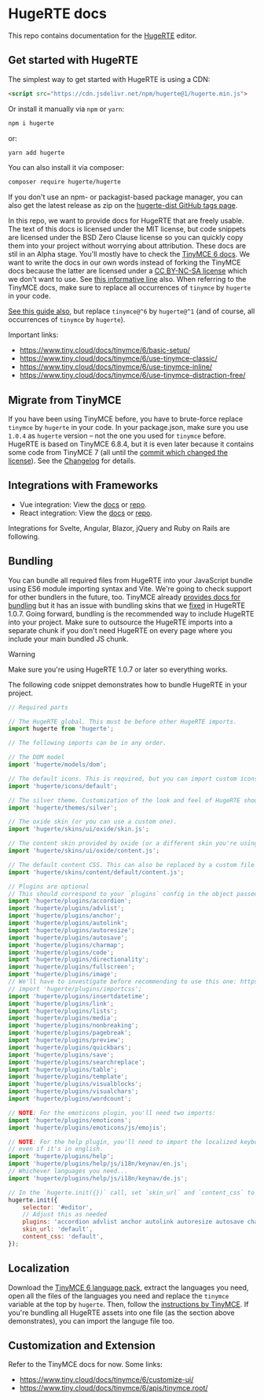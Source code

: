 # HugeRTE docs

This repo contains documentation for the [HugeRTE](https://github.com/hugerte/hugerte) editor.

## Get started with HugeRTE

The simplest way to get started with HugeRTE is using a CDN:

```html
<script src="https://cdn.jsdelivr.net/npm/hugerte@1/hugerte.min.js">
```

Or install it manually via `npm` or `yarn`:

```bash
npm i hugerte
```

or:

```bash
yarn add hugerte
```

You can also install it via composer:

```bash
composer require hugerte/hugerte
```

If you don't use an npm- or packagist-based package manager, you can also get the latest release as zip on the [hugerte-dist GitHub tags page](https://github.com/hugerte/hugerte-dist/tags).

In this repo, we want to provide docs for HugeRTE that are freely usable. The text of this docs is licensed under the MIT license, but code snippets are licensed under the BSD Zero Clause license so you can quickly copy them into your project without worrying about attribution.
These docs are stil in an Alpha stage. You'll mostly have to check the [TinyMCE 6 docs](https://tiny.cloud/docs/tinymce/6). We want to write the docs in our own words instead of forking the TinyMCE docs because the latter are licensed under a [CC BY-NC-SA license](https://github.com/tinymce/tinymce-docs/blob/main/LICENSE.txt) which we don't want to use. See [this informative line](https://github.com/hugerte/hugerte-website/blob/1eccf2841473af46b3aa995dfcea11925c272620/index.php#L25) also.
When referring to the TinyMCE docs, make sure to replace all occurrences of `tinymce` by `hugerte` in your code.

[See this guide also](https://www.tiny.cloud/docs/tinymce/6/npm-projects/), but replace `tinymce@^6` by `hugerte@^1` (and of course, all occurrences of `tinymce` by `hugerte`).

Important links:
- https://www.tiny.cloud/docs/tinymce/6/basic-setup/
- https://www.tiny.cloud/docs/tinymce/6/use-tinymce-classic/
- https://www.tiny.cloud/docs/tinymce/6/use-tinymce-inline/
- https://www.tiny.cloud/docs/tinymce/6/use-tinymce-distraction-free/

## Migrate from TinyMCE

If you have been using TinyMCE before, you have to brute-force replace `tinymce` by `hugerte` in your code. In your package.json, make sure you use `1.0.4` as `hugerte` version – not the one you used for `tinymce` before. HugeRTE is based on TinyMCE 6.8.4, but it is even later because it contains some code from TinyMCE 7 (all until the [commit which changed the license](https://github.com/tinymce/tinymce/commit/1cfe7f6817c68d713971a3e1dbe0c9775a40ce6d)). See the [Changelog](https://github.com/hugerte/hugerte/blob/main/modules/hugerte/CHANGELOG.md) for details.

## Integrations with Frameworks
- Vue integration: View the [docs](integrations/vue.md) or [repo](https://github.com/hugerte/hugerte-vue).
- React integration: View the [docs](integrations/react.md) or [repo](https://github.com/hugerte/hugerte-react).

Integrations for Svelte, Angular, Blazor, jQuery and Ruby on Rails are following.

## Bundling

You can bundle all required files from HugeRTE into your JavaScript bundle using ES6 module importing syntax and Vite. We're going to check support for other bundlers in the future, too. TinyMCE already [provides docs for bundling](https://www.tiny.cloud/docs/tinymce/6/introduction-to-bundling-tinymce/) but it has an issue with bundling skins that we [fixed](https://github.com/hugerte/hugerte/commit/d62ccbfb11583b5ebb4177986666039da2fe50de) in HugeRTE 1.0.7. Going forward, bundling is the recommended way to include HugeRTE into your project. Make sure to outsource the HugeRTE imports into a separate chunk if you don't need HugeRTE on every page where you include your main bundled JS chunk.

> [!WARNING]
> Make sure you're using HugeRTE 1.0.7 or later so everything works.

The following code snippet demonstrates how to bundle HugeRTE in your project.

```js
// Required parts

// The HugeRTE global. This must be before other HugeRTE imports.
import hugerte from 'hugerte';

// The following imports can be in any order.

// The DOM model
import 'hugerte/models/dom';

// The default icons. This is required, but you can import custom icons after it.
import 'hugerte/icons/default';

// The silver theme. Customization of the look and feel of HugeRTE should be done by custom skins while still using the silver theme.
import 'hugerte/themes/silver';

// The oxide skin (or you can use a custom one).
import 'hugerte/skins/ui/oxide/skin.js';

// The content skin provided by oxide (or a different skin you're using).
import 'hugerte/skins/ui/oxide/content.js';

// The default content CSS. This can also be replaced by a custom file if needed.
import 'hugerte/skins/content/default/content.js';

// Plugins are optional
// This should correspond to your `plugins` config in the object passed to `hugerte.init()`.
import 'hugerte/plugins/accordion';
import 'hugerte/plugins/advlist';
import 'hugerte/plugins/anchor';
import 'hugerte/plugins/autolink';
import 'hugerte/plugins/autoresize';
import 'hugerte/plugins/autosave';
import 'hugerte/plugins/charmap';
import 'hugerte/plugins/code';
import 'hugerte/plugins/directionality';
import 'hugerte/plugins/fullscreen';
import 'hugerte/plugins/image';
// We'll have to investigate before recommending to use this one: https://github.com/hugerte/hugerte/issues/24
// import 'hugerte/plugins/importcss';
import 'hugerte/plugins/insertdatetime';
import 'hugerte/plugins/link';
import 'hugerte/plugins/lists';
import 'hugerte/plugins/media';
import 'hugerte/plugins/nonbreaking';
import 'hugerte/plugins/pagebreak';
import 'hugerte/plugins/preview';
import 'hugerte/plugins/quickbars';
import 'hugerte/plugins/save';
import 'hugerte/plugins/searchreplace';
import 'hugerte/plugins/table';
import 'hugerte/plugins/template';
import 'hugerte/plugins/visualblocks';
import 'hugerte/plugins/visualchars';
import 'hugerte/plugins/wordcount';

// NOTE: For the emoticons plugin, you'll need two imports:
import 'hugerte/plugins/emoticons';
import 'hugerte/plugins/emoticons/js/emojis';

// NOTE: For the help plugin, you'll need to import the localized keyboard navigation help
// even if it's in english.
import 'hugerte/plugins/help';
import 'hugerte/plugins/help/js/i18n/keynav/en.js';
// Whichever languages you need...
import 'hugerte/plugins/help/js/i18n/keynav/de.js';

// In the `hugerte.init({})` call, set `skin_url` and `content_css` to `default` to make sure the bundled ones are used.
hugerte.init({
    selector: '#editor',
    // Adjust this as needed
    plugins: 'accordion advlist anchor autolink autoresize autosave charmap code codesample directionality fullscreen image insertdatetime link lists media nonbreaking pagebreak preview quickbars save searchreplace table template visualblocks visualchars wordcount emoticons help',
    skin_url: 'default',
    content_css: 'default',
});
```

## Localization
Download the [TinyMCE 6 language pack](https://download.tiny.cloud/tinymce/community/languagepacks/6/langs.zip), extract the languages you need, open all the files of the languages you need and replace the `tinymce` variable at the top by `hugerte`. Then, follow the [instructions by TinyMCE](https://www.tiny.cloud/docs/tinymce/6/ui-localization/#using-the-community-language-packs).
If you're bundling all HugeRTE assets into one file (as the section above demonstrates), you can import the languge file too.

## Customization and Extension

Refer to the TinyMCE docs for now. Some links:
- https://www.tiny.cloud/docs/tinymce/6/customize-ui/
- https://www.tiny.cloud/docs/tinymce/6/apis/tinymce.root/
